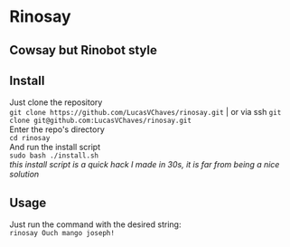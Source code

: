 # Rinosay

## Cowsay but Rinobot style 

## Install
Just clone the repository  
`git clone https://github.com/LucasVChaves/rinosay.git` | or via ssh `git clone git@github.com:LucasVChaves/rinosay.git`  
Enter the repo's directory  
`cd rinosay`  
And run the install script  
`sudo bash ./install.sh`  
*this install script is a quick hack I made in 30s, it is far from being a nice solution*  

## Usage
Just run the command with the desired string:  
`rinosay Ouch mango joseph!`

